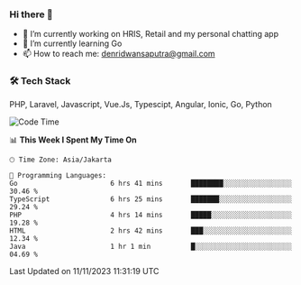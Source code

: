 ### Hi there 👋

- 🔭 I’m currently working on HRIS, Retail and my personal chatting app
- 🌱 I’m currently learning Go
- 📫 How to reach me: denridwansaputra@gmail.com


### 🛠 Tech Stack
PHP, Laravel, Javascript, Vue.Js, Typescipt, Angular, Ionic, Go, Python


<!--START_SECTION:waka-->
![Code Time](http://img.shields.io/badge/Code%20Time-3%2C816%20hrs%2053%20mins-blue)

📊 **This Week I Spent My Time On** 

```text
🕑︎ Time Zone: Asia/Jakarta

💬 Programming Languages: 
Go                       6 hrs 41 mins       ████████░░░░░░░░░░░░░░░░░   30.46 % 
TypeScript               6 hrs 25 mins       ███████░░░░░░░░░░░░░░░░░░   29.24 % 
PHP                      4 hrs 14 mins       █████░░░░░░░░░░░░░░░░░░░░   19.28 % 
HTML                     2 hrs 42 mins       ███░░░░░░░░░░░░░░░░░░░░░░   12.34 % 
Java                     1 hr 1 min          █░░░░░░░░░░░░░░░░░░░░░░░░   04.69 % 
```


 Last Updated on 11/11/2023 11:31:19 UTC
<!--END_SECTION:waka-->
